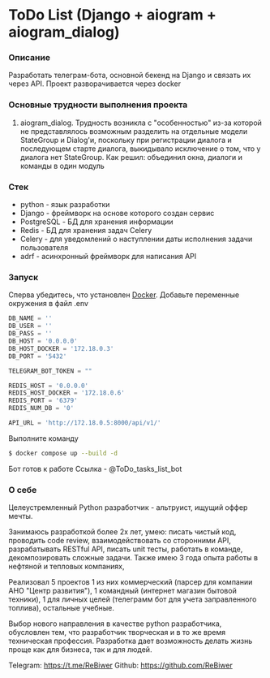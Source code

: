 # ToDo List (Django + aiogram + aiogram_dialog)

### Описание

Разработать телеграм-бота, основной бекенд на Django и связать их через API. Проект разворачивается через docker

### Основные трудности выполнения проекта
1) aiogram_dialog. Трудность возникла с "особенностью" из-за которой не представлялось возможным разделить на отдельные модели StateGroup и Dialog'и, поскольку при регистрации диалога и последующем старте диалога, выкидывало исключение о том, что у диалога нет StateGroup. Как решил: объединил окна, диалоги и команды в один модуль


### Стек
- python - язык разработки
- Django - фреймворк на основе которого создан сервис
- PostgreSQL - БД для хранения информации
- Redis - БД для хранения задач Celery
- Celery - для уведомлений о наступлении даты исполнения задачи пользователя
- adrf - асинхронный фреймворк для написания API

### Запуск
Сперва убедитесь, что установлен [Docker](https://docs.docker.com/engine/install/).
Добавьте переменные окружения в файл .env
```python
DB_NAME = ''
DB_USER = ''
DB_PASS = ''
DB_HOST = '0.0.0.0'
DB_HOST_DOCKER = '172.18.0.3'
DB_PORT = '5432'

TELEGRAM_BOT_TOKEN = ""

REDIS_HOST = '0.0.0.0'
REDIS_HOST_DOCKER = '172.18.0.6'
REDIS_PORT = '6379'
REDIS_NUM_DB = '0'

API_URL = 'http://172.18.0.5:8000/api/v1/'

```

Выполните команду
```bash
$ docker compose up --build -d
```

Бот готов к работе
Ссылка - @ToDo_tasks_list_bot

### О себе
Целеустремленный Python разработчик - альтруист, ищущий оффер мечты.

Занимаюсь разработкой более 2х лет, умею: писать чистый код, проводить code review, взаимодействовать со сторонними API, разрабатывать RESTful API, писать unit тесты, работать в команде, декомпозировать сложные задачи. Также имею 3 года опыта работы в нефтяной и тепловых компаниях,

Реализовал 5 проектов 1 из них коммерческий (парсер для компании АНО "Центр развития"), 1 командный (интернет магазин бытовой техники), 1 для личных целей (телеграмм бот для учета заправленного топлива), остальные учебные.

Выбор нового направления в качестве python разработчика, обусловлен тем, что разработчик творческая и в то же время техническая профессия. Разработка дает возможность делать жизнь проще как для бизнеса, так и для людей.

Telegram: https://t.me/ReBiwer
Github: https://github.com/ReBiwer

